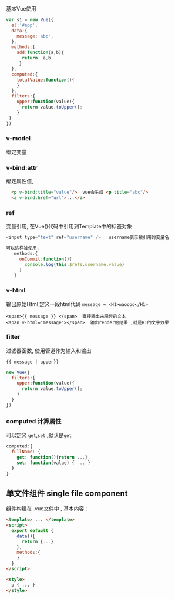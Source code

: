 
基本Vue使用 

```javascript
var s1 = new Vue({
  el:'#app',
  data:{
    message:'abc',
  },
  methods:{
    add:function(a,b){
      return  a,b
     }
  },
  computed:{
    totalValue:function(){
    }
  },
  filters:{
    upper:function(value){
      return value.toUpper();
    }
 }
})
```


### v-model
绑定变量

### v-bind:attr
绑定属性值,
```html
  <p v-bind:title="value"/>  vue会生成 <p title="abc"/> 
  <a v-bind:href="url">...</a>
```
### ref  
变量引用, 在Vue()代码中引用到Template中的标签对象 

```javascript
<input type="text" ref="username" />   username表示被引用的变量名

可以这样被使用： 
   methods:{
     onCommit:function(){
       console.log(this.$refs.username.value)   
     }
   }  
```
### v-html 
输出原始Html
定义一段html代码 ` message = <H1>waoooo</H1> `

```
<span>{{ message }} </span>  直接输出未脱异的文本 
<span v-html="message"></span>  输出render的结果 ,就是H1的文字效果

```

### filter 
过滤器函数, 使用管道作为输入和输出

```javascript
{{ message | upper}}

new Vue({
  filters:{
    upper:function(value){
      return value.toUpper();
    }
  }
})
``` 
### computed 计算属性
 可以定义 `get`,`set` ,默认是`get`
```js
computed:{
  fullName: {
    get: function(){return ...},
    set: function(value) {  .. }
  }
}
```

## 单文件组件 single file component
组件构建在 .vue文件中 , 基本内容：
```html
<template> ... </template>
<script>
  export default {
    data(){
      return {...}
    },
    methods:{
    }
  }
</script>

<style>
  p { ... }
</style>

  
```





